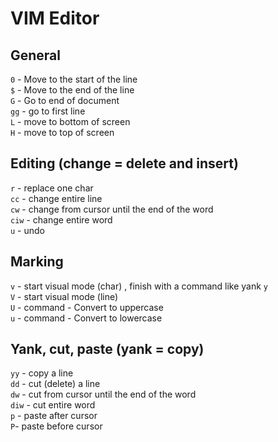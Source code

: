 # VIM Editor
## General
`0` - Move to the start of the line  
`$` - Move to the end of the line  
`G` - Go to end of document  
`gg` - go to first line  
`L` - move to bottom of screen  
`H` - move to top of screen

## Editing (change = delete and insert)
`r` - replace one char  
`cc` - change entire line  
`cw` - change from cursor until the end of the word  
`ciw` - change entire word  
`u` - undo  

## Marking
`v` - start visual mode (char) , finish with a command like yank `y`  
`V` - start visual mode (line)  
`U` - command - Convert to uppercase  
`u` - command - Convert to lowercase  


## Yank, cut, paste (yank = copy)
`yy` - copy a line  
`dd` - cut (delete) a line  
`dw` - cut from cursor until the end of the word  
`diw` - cut entire word  
`p` - paste after cursor  
`P`- paste before cursor  
